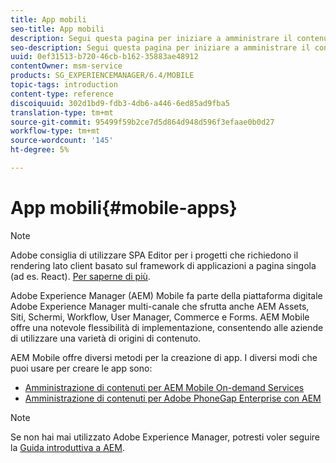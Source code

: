 ```yaml
---
title: App mobili
seo-title: App mobili
description: Segui questa pagina per iniziare a amministrare il contenuto per le app mobili.
seo-description: Segui questa pagina per iniziare a amministrare il contenuto per le app mobili.
uuid: 0ef31513-b720-46cb-b162-35883ae48912
contentOwner: msm-service
products: SG_EXPERIENCEMANAGER/6.4/MOBILE
topic-tags: introduction
content-type: reference
discoiquuid: 302d1bd9-fdb3-4db6-a446-6ed85ad9fba5
translation-type: tm+mt
source-git-commit: 95499f59b2ce7d5d864d948d596f3efaae0b0d27
workflow-type: tm+mt
source-wordcount: '145'
ht-degree: 5%

---
```



# App mobili{#mobile-apps}

>[!NOTE]
>
> Adobe consiglia di utilizzare SPA Editor per i progetti che richiedono il rendering lato client basato sul framework di applicazioni a pagina singola (ad es. React). [Per saperne di più](/help/sites-developing/spa-overview.md).

Adobe Experience Manager (AEM) Mobile fa parte della piattaforma digitale Adobe Experience Manager multi-canale che sfrutta anche  AEM Assets, Siti, Schermi, Workflow, User Manager, Commerce e Forms.  AEM Mobile offre una notevole flessibilità di implementazione, consentendo alle aziende di utilizzare una varietà di origini di contenuto.

 AEM Mobile offre diversi metodi per la creazione di app. I diversi modi che puoi usare per creare le app sono:

* [Amministrazione di contenuti per  AEM Mobile On-demand Services](/help/mobile/aem-mobile.md)
* [Amministrazione di contenuti per  Adobe PhoneGap Enterprise con AEM](/help/mobile/administer-phonegap.md)

>[!NOTE]
>
>Se non hai mai utilizzato Adobe Experience Manager, potresti voler seguire la [Guida introduttiva a AEM](/help/sites-deploying/deploy.md).
